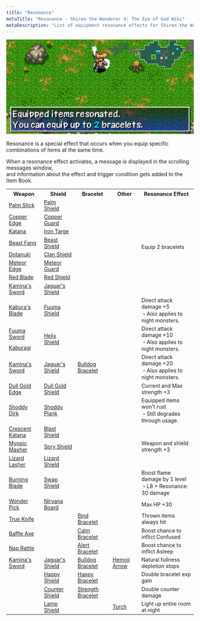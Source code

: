 ```yaml
---
title: "Resonance"
metaTitle: "Resonance - Shiren the Wanderer 4: The Eye of God Wiki"
metaDescription: "List of equipment resonance effects for Shiren the Wanderer 4: The Eye of God and the Devil's Navel."
---
```


<div id="resonanceImage" class="pageTopImage">
  <img src="../images/other/resonance.png"/>
</div>

Resonance is a special effect that occurs when you equip specific combinations of items at the same time.

When a resonance effect activates, a message is displayed in the scrolling messages window,<br/>and information about the effect and trigger condition gets added to the Item Book.

<table>
  <tr>
    <th>Weapon</th>
    <th>Shield</th>
    <th>Bracelet</th>
    <th>Other</th>
    <th>Resonance Effect</th>
  </tr>
  <tr>
    <td class="highlightYellow"><a href="/shiren-4/items/weapons#palm-stick">Palm Stick</a></td>
    <td class="highlightGray"><a href="/shiren-4/items/shields#palm-shield">Palm Shield</a></td>
    <td></td>
    <td></td>
    <td rowspan="8">Equip 2 bracelets</td>
  </tr>
  <tr>
    <td class="highlightYellow"><a href="/shiren-4/items/weapons#copper-blade">Copper Edge</a></td>
    <td class="highlightGray"><a href="/shiren-4/items/shields#copper-guard">Copper Guard</a></td>
    <td></td>
    <td></td>
  </tr>
  <tr>
    <td class="highlightYellow"><a href="/shiren-4/items/weapons#katana">Katana</a></td>
    <td class="highlightGray"><a href="/shiren-4/items/shields#iron-targe">Iron Targe</a></td>
    <td></td>
    <td></td>
  </tr>
  <tr>
    <td class="highlightYellow"><a href="/shiren-4/items/weapons#beast-fang">Beast Fang</a></td>
    <td class="highlightGray"><a href="/shiren-4/items/shields#beast-shield">Beast Shield</a></td>
    <td></td>
    <td></td>
  </tr>
  <tr>
    <td class="highlightYellow"><a href="/shiren-4/items/weapons#dotanuki">Dotanuki</a></td>
    <td class="highlightGray"><a href="/shiren-4/items/shields#clan-shield">Clan Shield</a></td>
    <td></td>
    <td></td>
  </tr>
  <tr>
    <td class="highlightYellow"><a href="/shiren-4/items/weapons#meteor-edge">Meteor Edge</a></td>
    <td class="highlightGray"><a href="/shiren-4/items/shields#meteor-guard">Meteor Guard</a></td>
    <td></td>
    <td></td>
  </tr>
  <tr>
    <td class="highlightYellow"><a href="/shiren-4/items/weapons#red-blade">Red Blade</a></td>
    <td class="highlightGray"><a href="/shiren-4/items/shields#red-shield">Red Shield</a></td>
    <td></td>
    <td></td>
  </tr>
  <tr>
    <td class="highlightYellow"><a href="/shiren-4/items/weapons#kamina's-sword">Kamina's Sword</a></td>
    <td class="highlightGray"><a href="/shiren-4/items/shields#jaguar's-shield">Jaguar's Shield</a></td>
    <td></td>
    <td></td>
  </tr>
  <tr>
    <td class="highlightYellow"><a href="/shiren-4/items/weapons#kabura's-blade">Kabura's Blade</a></td>
    <td class="highlightGray"><a href="/shiren-4/items/shields#fuuma-shield">Fuuma Shield</a></td>
    <td></td>
    <td></td>
    <td>Direct attack damage +5<br/>・Also applies to night monsters.</td>
  </tr>
  <tr>
    <td class="highlightYellow"><a href="/shiren-4/items/weapons#fuuma-sword">Fuuma Sword</a></td>
    <td rowspan="2" class="highlightGray"><a href="/shiren-4/items/shields#helix-shield">Helix Shield</a></td>
    <td></td>
    <td></td>
    <td rowspan="2">Direct attack damage +10<br/>・Also applies to night monsters.</td>
  </tr>
  <tr>
    <td class="highlightYellow"><a href="/shiren-4/items/weapons#kaburagi">Kaburagi</a></td>
    <td></td>
    <td></td>
  </tr>
  <tr>
    <td class="highlightYellow"><a href="/shiren-4/items/weapons#kamina's-sword">Kamina's Sword</a></td>
    <td class="highlightGray"><a href="/shiren-4/items/shields#jaguar's-shield">Jaguar's Shield</a></td>
    <td class="highlightLightblue"><a href="/shiren-4/items/bracelets#bulldog-bracelet">Bulldog Bracelet</a></td>
    <td></td>
    <td>Direct attack damage +20<br/>・Also applies to night monsters.</td>
  </tr>
  <tr>
    <td class="highlightYellow"><a href="/shiren-4/items/weapons#dull-gold-edge">Dull Gold Edge</a></td>
    <td class="highlightGray"><a href="/shiren-4/items/shields#dull-gold-shield">Dull Gold Shield</a></td>
    <td></td>
    <td></td>
    <td>Current and Max strength +3</td>
  </tr>
  <tr>
    <td class="highlightYellow"><a href="/shiren-4/items/weapons#shoddy-dirk">Shoddy Dirk</a></td>
    <td class="highlightGray"><a href="/shiren-4/items/shields#shoddy-plank">Shoddy Plank</a></td>
    <td></td>
    <td></td>
    <td>Equipped items won't rust<br/>・Still degrades through usage.</td>
  </tr>
  <tr>
    <td class="highlightYellow"><a href="/shiren-4/items/weapons#crescent-katana">Crescent Katana</a></td>
    <td class="highlightGray"><a href="/shiren-4/items/shields#blast-shield">Blast Shield</a></td>
    <td></td>
    <td></td>
    <td rowspan="3">Weapon and shield strength +3</td>
  </tr>
  <tr>
    <td class="highlightYellow"><a href="/shiren-4/items/weapons#myopic-masher">Myopic Masher</a></td>
    <td class="highlightGray"><a href="/shiren-4/items/shields#spry-shield">Spry Shield</a></td>
    <td></td>
    <td></td>
  </tr>
  <tr>
    <td class="highlightYellow"><a href="/shiren-4/items/weapons#lizard-lasher">Lizard Lasher</a></td>
    <td class="highlightGray"><a href="/shiren-4/items/shields#lizard-shield">Lizard Shield</a></td>
    <td></td>
    <td></td>
  </tr>
  <tr>
    <td class="highlightYellow"><a href="/shiren-4/items/weapons#burning-blade">Burning Blade</a></td>
    <td class="highlightGray"><a href="/shiren-4/items/shields#swap-shield">Swap Shield</a></td>
    <td></td>
    <td></td>
    <td>Boost flame damage by 1 level<br/>・L8 + Resonance: 30 damage</td>
  </tr>
  <tr>
    <td class="highlightYellow"><a href="/shiren-4/items/weapons#wonder-pick">Wonder Pick</a></td>
    <td class="highlightGray"><a href="/shiren-4/items/shields#nirvana-board">Nirvana Board</a></td>
    <td></td>
    <td></td>
    <td>Max HP +30</td>
  </tr>
  <tr>
    <td class="highlightYellow"><a href="/shiren-4/items/weapons#true-knife">True Knife</a></td>
    <td></td>
    <td class="highlightLightblue"><a href="/shiren-4/items/bracelets#bind-bracelet">Bind Bracelet</a></td>
    <td></td>
    <td>Thrown items always hit</td>
  </tr>
  <tr>
    <td class="highlightYellow"><a href="/shiren-4/items/weapons#baffle-axe">Baffle Axe</a></td>
    <td></td>
    <td class="highlightLightblue"><a href="/shiren-4/items/bracelets#calm-bracelet">Calm Bracelet</a></td>
    <td></td>
    <td>Boost chance to inflict Confused</td>
  </tr>
  <tr>
    <td class="highlightYellow"><a href="/shiren-4/items/weapons#nap-rattle">Nap Rattle</a></td>
    <td></td>
    <td class="highlightLightblue"><a href="/shiren-4/items/bracelets#alert-bracelet">Alert Bracelet</a></td>
    <td></td>
    <td>Boost chance to inflict Asleep</td>
  </tr>
  <tr>
    <td class="highlightYellow"><a href="/shiren-4/items/weapons#kamina's-sword">Kamina's Sword</a></td>
    <td class="highlightGray"><a href="/shiren-4/items/shields#jaguar's-shield">Jaguar's Shield</a></td>
    <td class="highlightLightblue"><a href="/shiren-4/items/bracelets#bulldog-bracelet">Bulldog Bracelet</a></td>
    <td class="highlightOrange"><a href="/shiren-4/items/projectiles#hemoji-arrow">Hemoji Arrow</a></td>
    <td>Natural fullness depletion stops</td>
  </tr>
  <tr>
    <td></td>
    <td class="highlightGray"><a href="/shiren-4/items/shields#happy-shield">Happy Shield</a></td>
    <td class="highlightLightblue"><a href="/shiren-4/items/bracelets#happy-bracelet">Happy Bracelet</a></td>
    <td></td>
    <td>Double bracelet exp gain</td>
  </tr>
  <tr>
    <td></td>
    <td class="highlightGray"><a href="/shiren-4/items/shields#counter-shield">Counter Shield</a></td>
    <td class="highlightLightblue"><a href="/shiren-4/items/bracelets#strength-bracelet">Strength Bracelet</a></td>
    <td></td>
    <td>Double counter damage</td>
  </tr>
  <tr>
    <td></td>
    <td class="highlightGray"><a href="/shiren-4/items/shields#lamp-shield">Lamp Shield</a></td>
    <td></td>
    <td class="highlightOrange"><a href="/shiren-4/items/weapons#torch">Torch</a></td>
    <td>Light up entire room at night</td>
  </tr>
</table>
